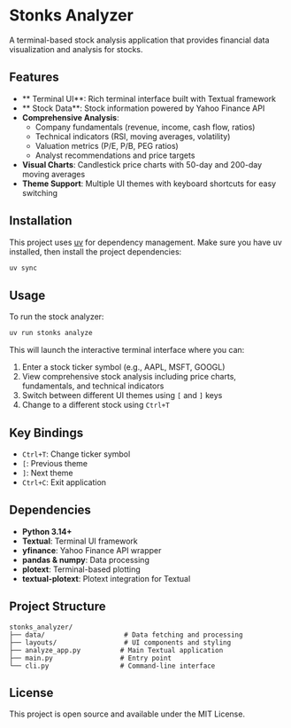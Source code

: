 # Stonks Analyzer

A terminal-based stock analysis application that provides financial data visualization and analysis for stocks.

## Features

- ** Terminal UI**: Rich terminal interface built with Textual framework
- ** Stock Data**: Stock information powered by Yahoo Finance API
- **Comprehensive Analysis**:
    - Company fundamentals (revenue, income, cash flow, ratios)
    - Technical indicators (RSI, moving averages, volatility)
    - Valuation metrics (P/E, P/B, PEG ratios)
    - Analyst recommendations and price targets
- **Visual Charts**: Candlestick price charts with 50-day and 200-day moving averages
- **Theme Support**: Multiple UI themes with keyboard shortcuts for easy switching

## Installation

This project uses [uv](https://github.com/astral-sh/uv) for dependency management. Make sure you have uv installed, then install the project dependencies:

```bash
uv sync
```

## Usage

To run the stock analyzer:

```bash
uv run stonks analyze
```

This will launch the interactive terminal interface where you can:

1. Enter a stock ticker symbol (e.g., AAPL, MSFT, GOOGL)
2. View comprehensive stock analysis including price charts, fundamentals, and technical indicators
3. Switch between different UI themes using `[` and `]` keys
4. Change to a different stock using `Ctrl+T`

## Key Bindings

- `Ctrl+T`: Change ticker symbol
- `[`: Previous theme
- `]`: Next theme
- `Ctrl+C`: Exit application

## Dependencies

- **Python 3.14+**
- **Textual**: Terminal UI framework
- **yfinance**: Yahoo Finance API wrapper
- **pandas & numpy**: Data processing
- **plotext**: Terminal-based plotting
- **textual-plotext**: Plotext integration for Textual

## Project Structure

```
stonks_analyzer/
├── data/                    # Data fetching and processing
├── layouts/                 # UI components and styling
├── analyze_app.py          # Main Textual application
├── main.py                 # Entry point
└── cli.py                  # Command-line interface
```

## License

This project is open source and available under the MIT License.

